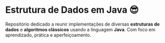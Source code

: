 # Estrutura de Dados em Java 😎

Repositório dedicado a reunir implementações de diversas **estruturas de dados** e **algoritmos clássicos** usando 
a linguagem **Java**. Com foco em aprendizado, prática e aperfeiçoamento.
